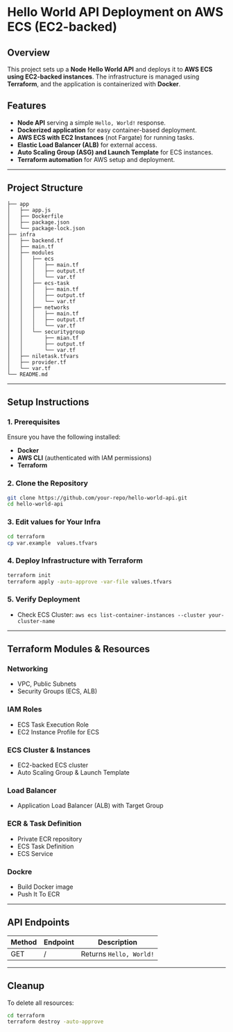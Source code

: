 # Hello World API Deployment on AWS ECS (EC2-backed)

## Overview

This project sets up a **Node Hello World API** and deploys it to **AWS ECS using EC2-backed instances**. The infrastructure is managed using **Terraform**, and the application is containerized with **Docker**.

## Features

- **Node API** serving a simple `Hello, World!` response.
- **Dockerized application** for easy container-based deployment.
- **AWS ECS with EC2 Instances** (not Fargate) for running tasks.
- **Elastic Load Balancer (ALB)** for external access.
- **Auto Scaling Group (ASG) and Launch Template** for ECS instances.
- **Terraform automation** for AWS setup and deployment.

---

## Project Structure

```
├── app
│   ├── app.js
│   ├── Dockerfile
│   ├── package.json
│   └── package-lock.json
├── infra
│   ├── backend.tf
│   ├── main.tf
│   ├── modules
│   │   ├── ecs
│   │   │   ├── main.tf
│   │   │   ├── output.tf
│   │   │   └── var.tf
│   │   ├── ecs-task
│   │   │   ├── main.tf
│   │   │   ├── output.tf
│   │   │   └── var.tf
│   │   ├── networks
│   │   │   ├── main.tf
│   │   │   ├── output.tf
│   │   │   └── var.tf
│   │   └── securitygroup
│   │       ├── mian.tf
│   │       ├── output.tf
│   │       └── var.tf
│   ├── niletask.tfvars
│   ├── provider.tf
│   └── var.tf
└── README.md

```

---

## Setup Instructions

### 1. Prerequisites

Ensure you have the following installed:

- **Docker**
- **AWS CLI** (authenticated with IAM permissions)
- **Terraform**

### 2. Clone the Repository

```sh
git clone https://github.com/your-repo/hello-world-api.git
cd hello-world-api
```
### 3. Edit values for Your Infra

```sh
cd terraform
cp var.example  values.tfvars
```
### 4. Deploy Infrastructure with Terraform

```sh
terraform init
terraform apply -auto-approve -var-file values.tfvars
```

### 5. Verify Deployment

- Check ECS Cluster: `aws ecs list-container-instances --cluster your-cluster-name`

---

## Terraform Modules & Resources

### **Networking**

- VPC, Public Subnets
- Security Groups (ECS, ALB)

### **IAM Roles**

- ECS Task Execution Role
- EC2 Instance Profile for ECS

### **ECS Cluster & Instances**

- EC2-backed ECS cluster
- Auto Scaling Group & Launch Template

### **Load Balancer**

- Application Load Balancer (ALB) with Target Group

### **ECR & Task Definition**

- Private ECR repository
- ECS Task Definition
- ECS Service

### **Dockre**

- Build Docker image
- Push It To ECR

---

## API Endpoints

| Method | Endpoint | Description             |
| ------ | -------- | ----------------------- |
| GET    |    /     | Returns `Hello, World!` |

---



## Cleanup

To delete all resources:

```sh
cd terraform
terraform destroy -auto-approve
```

